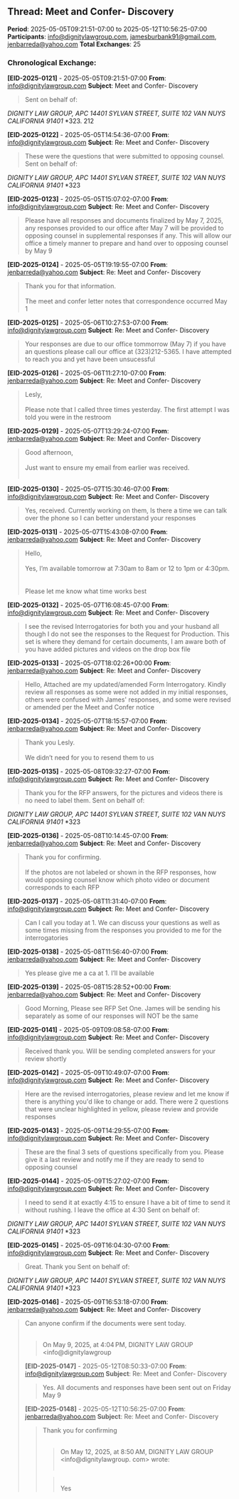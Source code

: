 ## Thread: Meet and Confer- Discovery
**Period**: 2025-05-05T09:21:51-07:00 to 2025-05-12T10:56:25-07:00
**Participants**: info@dignitylawgroup.com, jamesburbank91@gmail.com, jenbarreda@yahoo.com
**Total Exchanges**: 25

### Chronological Exchange:

**[EID-2025-0121]** - 2025-05-05T09:21:51-07:00
**From**: info@dignitylawgroup.com
**Subject**: Meet and Confer- Discovery
> Sent on behalf of:

*DIGNITY LAW GROUP, APC*
*14401 SYLVAN STREET, SUITE 102*
*VAN NUYS CALIFORNIA 91401*
*323. 212

**[EID-2025-0122]** - 2025-05-05T14:54:36-07:00
**From**: info@dignitylawgroup.com
**Subject**: Re: Meet and Confer- Discovery
> These were the questions that were submitted to opposing counsel. Sent on behalf of:

*DIGNITY LAW GROUP, APC*
*14401 SYLVAN STREET, SUITE 102*
*VAN NUYS CALIFORNIA 91401*
*323

**[EID-2025-0123]** - 2025-05-05T15:07:02-07:00
**From**: info@dignitylawgroup.com
**Subject**: Re: Meet and Confer- Discovery
> Please have all responses and documents finalized by May 7, 2025, any
responses provided to our office after May 7 will be provided to
opposing counsel in supplemental responses if any. This will allow our
office a timely manner to prepare and hand over to opposing counsel by May
9

**[EID-2025-0124]** - 2025-05-05T19:19:55-07:00
**From**: jenbarreda@yahoo.com
**Subject**: Re: Meet and Confer- Discovery
> <html><head><meta http-equiv="content-type" content="text/html; charset=utf-8"></head><body dir="auto"><div dir="ltr"></div><div dir="ltr">Thank you for that information. </div><div dir="ltr"><br></div><div dir="ltr">The meet and confer letter notes that correspondence occurred May 1

**[EID-2025-0125]** - 2025-05-06T10:27:53-07:00
**From**: info@dignitylawgroup.com
**Subject**: Re: Meet and Confer- Discovery
> Your responses are due to our office tommorrow (May 7) if you have an
questions please call our office at (323)212-5365. I have attempted to
reach you and yet have been unsucessful

**[EID-2025-0126]** - 2025-05-06T11:27:10-07:00
**From**: jenbarreda@yahoo.com
**Subject**: Re: Meet and Confer- Discovery
> <html><head><meta http-equiv="content-type" content="text/html; charset=utf-8"></head><body dir="auto"><div dir="ltr"></div><div dir="ltr">Lesly,</div><div dir="ltr"><br></div><div dir="ltr">Please note that I called three times yesterday. The first attempt I was told you were in the restroom

**[EID-2025-0129]** - 2025-05-07T13:29:24-07:00
**From**: jenbarreda@yahoo.com
**Subject**: Re: Meet and Confer- Discovery
> <html><head><meta http-equiv="content-type" content="text/html; charset=us-ascii"></head><body dir="auto"><div dir="ltr"></div><div dir="ltr">Good afternoon,</div><div dir="ltr"><br></div><div dir="ltr">Just want to ensure my email from earlier was received. &nbsp;</div><div dir="ltr"><br></div><div dir="ltr"></div></body></html>

**[EID-2025-0130]** - 2025-05-07T15:30:46-07:00
**From**: info@dignitylawgroup.com
**Subject**: Re: Meet and Confer- Discovery
> Yes, received. Currently working on them, Is there a time we can talk over
the phone so I can better understand your responses

**[EID-2025-0131]** - 2025-05-07T15:43:08-07:00
**From**: jenbarreda@yahoo.com
**Subject**: Re: Meet and Confer- Discovery
> <html><head><meta http-equiv="content-type" content="text/html; charset=utf-8"></head><body dir="auto"><div dir="ltr"></div><div dir="ltr">Hello,</div><div dir="ltr"><br></div><div dir="ltr">Yes, I’m available tomorrow at 7:30am to 8am or 12 to 1pm or 4:30pm. &nbsp;</div><div dir="ltr"><br></div><div dir="ltr">Please let me know what time works best

**[EID-2025-0132]** - 2025-05-07T16:08:45-07:00
**From**: info@dignitylawgroup.com
**Subject**: Re: Meet and Confer- Discovery
> I see the revised Interrogatories for both you and your husband all though
I do not see the responses to the Request for Production. This set is where
they demand for certain documents, I am aware both of you have added
pictures and videos on the drop box file

**[EID-2025-0133]** - 2025-05-07T18:02:26+00:00
**From**: jenbarreda@yahoo.com
**Subject**: Re: Meet and Confer- Discovery
> Hello,
Attached are my updated/amended Form Interrogatory. Kindly review all responses as some were not added in my initial responses, others were confused with James' responses, and some were revised or amended per the Meet and Confer notice

**[EID-2025-0134]** - 2025-05-07T18:15:57-07:00
**From**: jenbarreda@yahoo.com
**Subject**: Re: Meet and Confer- Discovery
> <html><head><meta http-equiv="content-type" content="text/html; charset=utf-8"></head><body dir="auto"><div dir="ltr"></div><div dir="ltr">Thank you Lesly. </div><div dir="ltr"><br></div><div dir="ltr">We didn’t need for you to resend them to us

**[EID-2025-0135]** - 2025-05-08T09:32:27-07:00
**From**: info@dignitylawgroup.com
**Subject**: Re: Meet and Confer- Discovery
> Thank you for the RFP answers, for the pictures and videos there is no need
to label them. Sent on behalf of:

*DIGNITY LAW GROUP, APC*
*14401 SYLVAN STREET, SUITE 102*
*VAN NUYS CALIFORNIA 91401*
*323

**[EID-2025-0136]** - 2025-05-08T10:14:45-07:00
**From**: jenbarreda@yahoo.com
**Subject**: Re: Meet and Confer- Discovery
> <html><head><meta http-equiv="content-type" content="text/html; charset=utf-8"></head><body dir="auto"><div dir="ltr"></div><div dir="ltr">Thank you for confirming. </div><div dir="ltr"><br></div><div dir="ltr">If the photos are not labeled or shown in the RFP responses, how would opposing counsel know which photo video or document corresponds to each RFP

**[EID-2025-0137]** - 2025-05-08T11:31:40-07:00
**From**: info@dignitylawgroup.com
**Subject**: Re: Meet and Confer- Discovery
> Can I call you today at 1. We can discuss your questions as well as some
times missing from the responses you provided to me for the
interrogatories

**[EID-2025-0138]** - 2025-05-08T11:56:40-07:00
**From**: jenbarreda@yahoo.com
**Subject**: Re: Meet and Confer- Discovery
> <html><head><meta http-equiv="content-type" content="text/html; charset=utf-8"></head><body dir="auto"><div dir="ltr"></div><div dir="ltr">Yes please give me a ca at 1. I’ll be available

**[EID-2025-0139]** - 2025-05-08T15:28:52+00:00
**From**: jenbarreda@yahoo.com
**Subject**: Re: Meet and Confer- Discovery
> Good Morning,
Please see RFP Set One. James will be sending his separately as some of our responses will NOT be the same

**[EID-2025-0141]** - 2025-05-09T09:08:58-07:00
**From**: info@dignitylawgroup.com
**Subject**: Re: Meet and Confer- Discovery
> Received thank you. Will be sending completed answers for your review
shortly

**[EID-2025-0142]** - 2025-05-09T10:49:07-07:00
**From**: info@dignitylawgroup.com
**Subject**: Re: Meet and Confer- Discovery
> Here are the revised interrogatories, please review and let me know if
there is anything you'd like to change or add. There were 2 questions that
were unclear highlighted in yellow, please review and provide responses

**[EID-2025-0143]** - 2025-05-09T14:29:55-07:00
**From**: info@dignitylawgroup.com
**Subject**: Re: Meet and Confer- Discovery
> These are the final 3 sets of questions specifically from you. Please give
it a last review and notify me if they are ready to send to opposing
counsel

**[EID-2025-0144]** - 2025-05-09T15:27:02-07:00
**From**: info@dignitylawgroup.com
**Subject**: Re: Meet and Confer- Discovery
> I need to send it at exactly 4:15 to ensure I have a bit of time to send it
without rushing. I leave the office at 4:30
Sent on behalf of:

*DIGNITY LAW GROUP, APC*
*14401 SYLVAN STREET, SUITE 102*
*VAN NUYS CALIFORNIA 91401*
*323

**[EID-2025-0145]** - 2025-05-09T16:04:30-07:00
**From**: info@dignitylawgroup.com
**Subject**: Re: Meet and Confer- Discovery
> Great. Thank you
Sent on behalf of:

*DIGNITY LAW GROUP, APC*
*14401 SYLVAN STREET, SUITE 102*
*VAN NUYS CALIFORNIA 91401*
*323

**[EID-2025-0146]** - 2025-05-09T16:53:18-07:00
**From**: jenbarreda@yahoo.com
**Subject**: Re: Meet and Confer- Discovery
> <html><head><meta http-equiv="content-type" content="text/html; charset=utf-8"></head><body dir="auto"><div dir="ltr"></div><div dir="ltr">Can anyone confirm if the documents were sent today. &nbsp;</div><div dir="ltr"><br><blockquote type="cite">On May 9, 2025, at 4:04 PM, DIGNITY LAW GROUP &lt;info@dignitylawgroup

**[EID-2025-0147]** - 2025-05-12T08:50:33-07:00
**From**: info@dignitylawgroup.com
**Subject**: Re: Meet and Confer- Discovery
> Yes. All documents and responses have been sent out on Friday May 9

**[EID-2025-0148]** - 2025-05-12T10:56:25-07:00
**From**: jenbarreda@yahoo.com
**Subject**: Re: Meet and Confer- Discovery
> <html><head><meta http-equiv="content-type" content="text/html; charset=utf-8"></head><body dir="auto"><div dir="ltr"></div><div dir="ltr">Thank you for confirming&nbsp;</div><div dir="ltr"><br><blockquote type="cite">On May 12, 2025, at 8:50 AM, DIGNITY LAW GROUP &lt;info@dignitylawgroup. com&gt; wrote:<br><br></blockquote></div><blockquote type="cite"><div dir="ltr">﻿<div dir="ltr"><div>Yes
